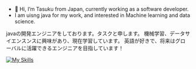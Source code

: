 - 👋 Hi, I’m Tasuku from Japan, currently working as a software developer.
- I am uisng java for my work, and interested in Machine learning and data science.

javaの開発エンジニアをしております。タスクと申します。
機械学習、データサイエンスンスに興味があり、現在学習しています。
英語が好きで、将来はグローバルに活躍できるエンジニアを目指しています！


[![My Skills](https://skillicons.dev/icons?i=python,java,html,css,javascript,sklearn,tensorflow,django,spring,react,postgres)](https://skillicons.dev)
<!---
TaskH1/TaskH1 is a ✨ special ✨ repository because its `README.md` (this file) appears on your GitHub profile.
You can click the Preview link to take a look at your changes.
--->
